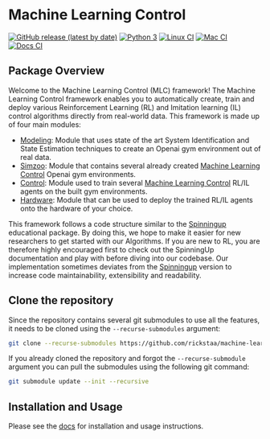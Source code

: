 # Machine Learning Control

[![GitHub release (latest by date)](https://img.shields.io/github/v/release/rickstaa/machine-learning-control)](https://github.com/rickstaa/machine-learning-control/releases)
[![Python 3](https://img.shields.io/badge/Python-3.9%20%7C%203.8%20%7C%203.7%20%7C%203.6-green)](https://www.python.org/)
[![Linux CI](https://github.com/rickstaa/machine-learning-control/workflows/Linux%20CI/badge.svg)](https://github.com/rickstaa/machine-learning-control/actions?query=workflow%3A%22Linux+CI%22)
[![Mac CI](https://github.com/rickstaa/machine-learning-control/workflows/Mac%20CI/badge.svg)](https://github.com/rickstaa/machine-learning-control/actions?query=workflow%3A%22Mac+CI%22)
[![Docs CI](https://github.com/rickstaa/machine-learning-control/workflows/Docs%20CI/badge.svg)](https://github.com/rickstaa/machine-learning-control/actions?query=workflow%3A%22Docs+CI%22)

## Package Overview

Welcome to the Machine Learning Control (MLC) framework! The Machine Learning Control framework enables
you to automatically create, train and deploy various Reinforcement Learning (RL) and
Imitation learning (IL) control algorithms directly from real-world data. This framework
is made up of four main modules:

-   [Modeling](./machine_learning_control/modeling): Module that uses state of the art System Identification and State Estimation techniques to create an Openai gym environment out of real data.
-   [Simzoo](https://github.com/rickstaa/simzoo): Module that contains several already created [Machine Learning Control](https://rickstaa.github.io/machine-learning-control/simzoo/simzoo.html) Openai gym environments.
-   [Control](./machine_learning_control/control): Module used to train several [Machine Learning Control](https://rickstaa.github.io/machine-learning-control/control/control.html) RL/IL agents on the built gym environments.
-   [Hardware](./machine_learning_control/hardware): Module that can be used to deploy the trained RL/IL agents onto the hardware of your choice.

This framework follows a code structure similar to the [Spinningup](https://spinningup.openai.com/en/latest/) educational package. By doing this, we hope to make it easier for new researchers to get started with our Algorithms. If you are new to RL, you are therefore highly encouraged first to check out the SpinningUp documentation and play with before diving into our codebase. Our implementation sometimes deviates from the [Spinningup](https://spinningup.openai.com/en/latest/) version to increase code maintainability, extensibility and readability.

## Clone the repository

Since the repository contains several git submodules to use all the features, it needs
to be cloned using the `--recurse-submodules` argument:

```bash
git clone --recurse-submodules https://github.com/rickstaa/machine-learning-control.git
```

If you already cloned the repository and forgot the `--recurse-submodule` argument you
can pull the submodules using the following git command:

```bash
git submodule update --init --recursive
```

## Installation and Usage

Please see the [docs](https://rickstaa.github.io/machine-learning-control/) for installation and usage instructions.
